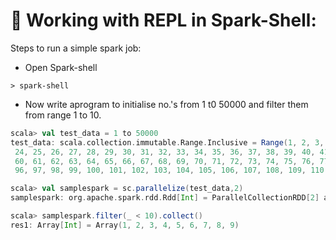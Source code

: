 # :memo: Working with REPL in Spark-Shell:

Steps to run a simple spark job:

- Open Spark-shell 
```
> spark-shell
```
- Now write aprogram to initialise no.'s from 1 t0 50000 and filter them from range 1 to 10.
```scala
scala> val test_data = 1 to 50000
test_data: scala.collection.immutable.Range.Inclusive = Range(1, 2, 3, 4, 5, 6, 7, 8, 9, 10, 11, 12, 13, 14, 15, 16, 17, 18, 19, 20, 21, 22, 23,
 24, 25, 26, 27, 28, 29, 30, 31, 32, 33, 34, 35, 36, 37, 38, 39, 40, 41, 42, 43, 44, 45, 46, 47, 48, 49, 50, 51, 52, 53, 54, 55, 56, 57, 58, 59,
 60, 61, 62, 63, 64, 65, 66, 67, 68, 69, 70, 71, 72, 73, 74, 75, 76, 77, 78, 79, 80, 81, 82, 83, 84, 85, 86, 87, 88, 89, 90, 91, 92, 93, 94, 95,
 96, 97, 98, 99, 100, 101, 102, 103, 104, 105, 106, 107, 108, 109, 110, 111, 112, 113, 114, 115, 116, 117, 118, 119, 120, 121, 122, 123, 124...

scala> val samplespark = sc.parallelize(test_data,2)
samplespark: org.apache.spark.rdd.Rdd[Int] = ParallelCollectionRDD[2] at parallelize at <console>:26

scala> samplespark.filter(_ < 10).collect()
res1: Array[Int] = Array(1, 2, 3, 4, 5, 6, 7, 8, 9) 
```
